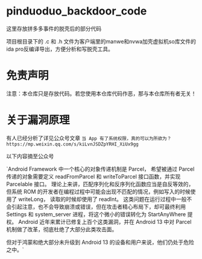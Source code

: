 # pinduoduo_backdoor_code

这里存放拼多多事件的脱壳后的部分代码

项目根目录下的 .c 和 .h 文件为客户端里的manwe和nvwa加壳虚拟机so库文件的ida pro反编译导出，方便分析和写脱壳工具。

# 免责声明

注意：本仓库只是存放代码。若您使用本仓库代码作恶，那与本仓库所有者无关！

# 关于漏洞原理

有人已经分析了详见公众号文章 `当 App 有了系统权限，真的可以为所欲为？ https://mp.weixin.qq.com/s/kiLvnJSDZpYRHI_XiUx9gg`

以下内容摘至公众号

`Android Framework 中一个核心的对象传递机制是 Parcel， 希望被通过 Parcel 传递的对象需要定义 readFromParcel 和 writeToParcel 接口函数，并实现 Parcelable 接口。 理论上来讲，匹配序列化和反序列化函数应当是自反等效的，但系统 ROM 的开发者在编程过程中可能会出现不匹配的情况，例如写入的时候使用了 writeLong， 读取的时候却使用了 readInt。 这类问题在运行过程中一般不会引起注意，也不会导致崩溃或错误，但在攻击者精心布局下，却可最终利用 Settings 和 system_server 进程，将这个微小的错误转化为 StartAnyWhere 提权。 Android 近年来累计已修复上百个这类漏洞，并在 Android 13 中对 Parcel 机制做了改革，彻底杜绝了大部分此类攻击面。

但对于鸿蒙和绝大部分未升级到 Android 13 的设备和用户来说，他们仍处于危险之中。`

